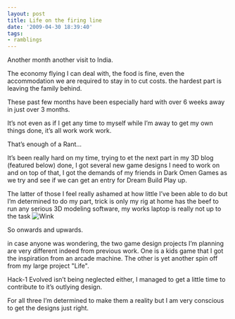 ```yaml
---
layout: post
title: Life on the firing line
date: '2009-04-30 18:39:40'
tags:
- ramblings
---
```


Another month another visit to India.

The economy flying I can deal with, the food is fine, even the accommodation we are required to stay in to cut costs.  the hardest part is leaving the family behind.

 

These past few months have been especially hard with over 6 weeks away in just over 3 months.

 

It’s not even as if I get any time to myself while I’m away to get my own things done, it’s all work work work.

 

That’s enough of a Rant…

 

It’s been really hard on my time, trying to et the next part in my 3D blog (featured below) done, I got several new game designs I need to work on and on top of that, I got the demands of my friends in Dark Omen Games as we try and see if we can get an entry for Dream Build Play up.

The latter of those I feel really ashamed at how little I’ve been able to do but I’m determined to do my part, trick is only my rig at home has the beef to run any serious 3D modeling software, my works laptop is really not up to the task ![Wink](http://shared.live.com/o5ZS870nhiJMYQrZY6kNyQ/emoticons/smile_wink.gif "Wink")

 

So onwards and upwards.

 

in case anyone was wondering, the two game design projects I’m planning are very different indeed from previous work.  One is a kids game that I got the inspiration from an arcade machine.  The other is yet another spin off from my large project "Life".

Hack-1 Evolved isn’t being neglected either, I managed to get a little time to contribute to it’s outlying design.

 

For all three I’m determined to make them a reality but I am very conscious to get the designs just right.  

